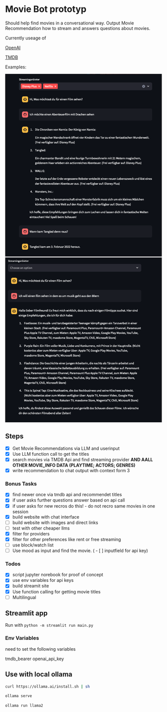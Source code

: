 # Movie Bot prototyp

Should help find movies in a conversational way.
Output Movie Recommendation how to stream and answers questions about movies.

Currently useage of

[OpenAI](https://openai.com/)

[TMDB](https://www.themoviedb.org/?language=de)

Examples:

![emaple 1](examples/example1.png)
![emaple 2](examples/example2.png)

## Steps

- [X] Get Movie Recommendations via LLM and userinput
- [X]  Use LLM function call to get the titles
- [X]  search movies via TMDB Api and find streaming provider **AND AALL OTHER MOVIE_INFO DATA (PLAYTIME; ACTORS; GENRES)**
- [X]  write recommendation to chat output with context form 3

### Bonus Tasks

- [X] find newer once via tmdb api and recommendet titles
- [X] if user asks further questions answer based on api call
- [X] if user asks for new recros do this! - do not recro same movies in one session
- [X] build website with chat interface
- [ ] build website with images and direct links
- [ ] test with other cheaper llms
- [X] filter for providers
- [X] filter for other preferences like rent or free streaming
- [ ] use block/watch list
- [ ] Use mood as input and find the movie.
( - [ ] inputfield for api key)

### Todos

- [X] script jupyter norebook for proof of concept
- [X] use env variables for api keys
- [X] build streamit site
- [X] Use function calling for getting movie titles
- [ ] Multilingual

## Streamlit app

Run with `python -m streamlit run main.py`

### Env Variables

need to set the following variables

tmdb_bearer
openai_api_key

## Use with local ollama

```bash
curl https://ollama.ai/install.sh | sh
```

```bash
ollama serve
```

```bash
ollama run llama2
```

</br> </br> </br> </br> </br>

